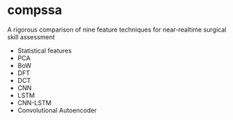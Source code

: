 # compssa
A rigorous comparison of nine feature techniques for near-realtime surgical skill assessment
- Statistical features
- PCA
- BoW
- DFT
- DCT
- CNN
- LSTM
- CNN-LSTM
- Convolutional Autoencoder
